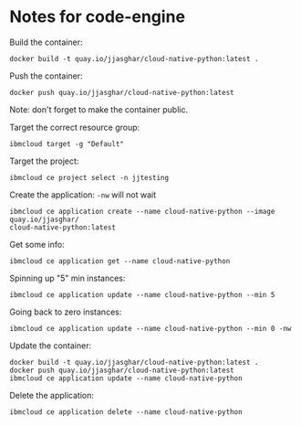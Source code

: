 # Notes for code-engine

Build the container:
```
docker build -t quay.io/jjasghar/cloud-native-python:latest .
```

Push the container:
```
docker push quay.io/jjasghar/cloud-native-python:latest
```

Note: don't forget to make the container public.

Target the correct resource group:
```
ibmcloud target -g "Default"
```

Target the project:
```
ibmcloud ce project select -n jjtesting
```

Create the application: `-nw` will not wait
```
ibmcloud ce application create --name cloud-native-python --image quay.io/jjasghar/
cloud-native-python:latest
```

Get some info:
```
ibmcloud ce application get --name cloud-native-python
```

Spinning up "5" min instances:
```
ibmcloud ce application update --name cloud-native-python --min 5
```

Going back to zero instances:
```
ibmcloud ce application update --name cloud-native-python --min 0 -nw
```

Update the container:
```
docker build -t quay.io/jjasghar/cloud-native-python:latest .
docker push quay.io/jjasghar/cloud-native-python:latest
ibmcloud ce application update --name cloud-native-python
```

Delete the application:
```
ibmcloud ce application delete --name cloud-native-python
```

